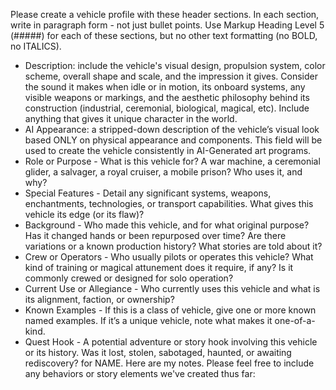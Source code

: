 Please create a vehicle profile with these header sections. In each section, write in paragraph form - not just bullet points. Use Markup Heading Level 5 (#####) for each of these sections, but no other text formatting (no BOLD, no ITALICS).
* Description: include the vehicle's visual design, propulsion system, color scheme, overall shape and scale, and the impression it gives. Consider the sound it makes when idle or in motion, its onboard systems, any visible weapons or markings, and the aesthetic philosophy behind its construction (industrial, ceremonial, biological, magical, etc). Include anything that gives it unique character in the world.
* AI Appearance: a stripped-down description of the vehicle’s visual look based ONLY on physical appearance and components. This field will be used to create the vehicle consistently in AI-Generated art programs.
* Role or Purpose - What is this vehicle for? A war machine, a ceremonial glider, a salvager, a royal cruiser, a mobile prison? Who uses it, and why?
* Special Features - Detail any significant systems, weapons, enchantments, technologies, or transport capabilities. What gives this vehicle its edge (or its flaw)?
* Background - Who made this vehicle, and for what original purpose? Has it changed hands or been repurposed over time? Are there variations or a known production history? What stories are told about it?
* Crew or Operators - Who usually pilots or operates this vehicle? What kind of training or magical attunement does it require, if any? Is it commonly crewed or designed for solo operation?
* Current Use or Allegiance - Who currently uses this vehicle and what is its alignment, faction, or ownership?
* Known Examples - If this is a class of vehicle, give one or more known named examples. If it’s a unique vehicle, note what makes it one-of-a-kind.
* Quest Hook - A potential adventure or story hook involving this vehicle or its history. Was it lost, stolen, sabotaged, haunted, or awaiting rediscovery?
for NAME. Here are my notes. Please feel free to include any behaviors or story elements we've created thus far:
